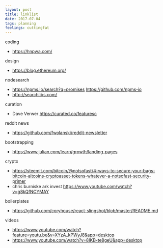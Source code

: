 ```yaml
---
layout: post
title: linklist
date: 2017-07-04
tags: planning
feelings: cuttingfat
---
```


coding
- https://hnpwa.com/

design
- https://blog.ethereum.org/

nodesearch
- https://npms.io/search?q=promises https://github.com/npms-io
- http://searchlibs.com/

curation
- Dave Verwer https://curated.co/featuresc

reddit news
- https://github.com/fwolanski/reddit-newsletter

bootstrapping
- https://www.julian.com/learn/growth/landing-pages

crypto
- https://steemit.com/bitcoin/@notsofast/4-ways-to-secure-your-bags-bitcoin-altcoins-cryptoasset-tokens-whatever-a-notsofast-security-primer
- chris burniske ark invest https://www.youtube.com/watch?v=g8kQfNCYMAY

boilerplates
- https://github.com/coryhouse/react-slingshot/blob/master/README.md

videos
- https://www.youtube.com/watch?feature=youtu.be&v=XYzA_kPWyJ8&app=desktop
- https://www.youtube.com/watch?v=8IKB-te8geU&app=desktop
